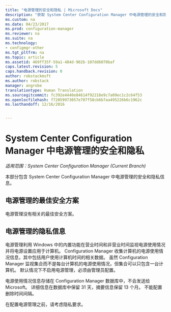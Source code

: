 ```yaml
---
title: "电源管理的安全和隐私 | Microsoft Docs"
description: "获取 System Center Configuration Manager 中电源管理的安全和隐私信息。"
ms.custom: na
ms.date: 04/23/2017
ms.prod: configuration-manager
ms.reviewer: na
ms.suite: na
ms.technology:
- configmgr-other
ms.tgt_pltfrm: na
ms.topic: article
ms.assetid: 469ff35f-59a1-484d-902b-107dd6070baf
caps.latest.revision: 5
caps.handback.revision: 0
author: robstackmsft
ms.author: robstack
manager: angrobe
translationtype: Human Translation
ms.sourcegitcommit: fc392e4440e84614f92218e9c7a09ec1c2c64f53
ms.openlocfilehash: f72059973057e707f58cb6b7aa495226b6c1962c
ms.lasthandoff: 12/16/2016


---
```

# <a name="security-and-privacy-for-power-management-in-system-center-configuration-manager"></a>System Center Configuration Manager 中电源管理的安全和隐私

*适用范围：System Center Configuration Manager (Current Branch)*

本部分包含 System Center Configuration Manager 中电源管理的安全和隐私信息。  

## <a name="security-best-practices-for-power-management"></a>电源管理的最佳安全方案  
 电源管理没有相关的最佳安全方案。  

## <a name="privacy-information-for-power-management"></a>电源管理的隐私信息  
 电源管理利用 Windows 中的内置功能在营业时间和非营业时间监视电源使用情况并将电源设置应用于计算机。 Configuration Manager 收集计算机的电源使用情况信息，其中包括用户使用计算机时间的相关数据。 虽然 Configuration Manager 监视集合而不是每台计算机的电源使用情况，但集合可以只包含一台计算机。 默认情况下不启用电源管理，必须由管理员配置。  

 电源使用情况信息存储在 Configuration Manager 数据库中，不会发送给 Microsoft。 详细信息在数据库中保留 31 天，摘要信息保留 13 个月。 不能配置删除时间间隔。  

 在配置电源管理之前，请考虑隐私要求。  

